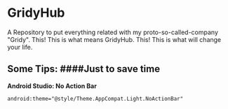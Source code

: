 # GridyHub
A Repository to put everything related with my proto-so-called-company "Gridy". This! This is what means GridyHub. This! This is what will change your life.

## Some Tips: ####Just to save time
**Android Studio: No Action Bar**
```xml
android:theme="@style/Theme.AppCompat.Light.NoActionBar"
```
